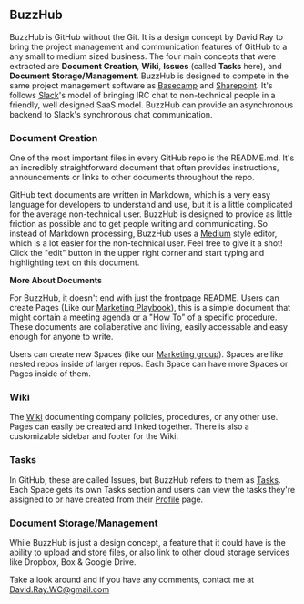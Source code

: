 ## BuzzHub

BuzzHub is GitHub without the Git. It is a design concept by David Ray to bring the project management and communication features of GitHub to a any small to medium sized business. The four main concepts that were extracted are **Document Creation**, **Wiki**, **Issues** (called **Tasks** here), and **Document Storage/Management**. BuzzHub is designed to compete in the same project management software as [Basecamp](https://basecamp.com/) and [Sharepoint](https://products.office.com/en-us/sharepoint/collaboration). It's follows [Slack](https://slack.com/)'s model of bringing IRC chat to non-technical people in a friendly, well designed SaaS model. BuzzHub can provide an asynchronous backend to Slack's synchronous chat communication.

### Document Creation

One of the most important files in every GitHub repo is the README.md. It's an incredibly straightforward document that often provides instructions, announcements or links to other documents throughout the repo.

GitHub text documents are written in Markdown, which is a very easy language for developers to understand and use, but it is a little complicated for the average non-technical user. BuzzHub is designed to provide as little friction as possible and to get people writing and communicating. So instead of Markdown processing, BuzzHub uses a [Medium](http://medium.com) style editor, which is a lot easier for the non-technical user. Feel free to give it a shot! Click the "edit" button in the upper right corner and start typing and highlighting text on this document.

**More About Documents**

For BuzzHub, it doesn't end with just the frontpage README. Users can create Pages (Like our [Marketing Playbook](http://buzzhub.daplgray.com/marketing-playbook)), this is a simple document that might contain a meeting agenda or a "How To" of a specific procedure. These documents are collaberative and living, easily accessable and easy enough for anyone to write.

Users can create new Spaces (like our [Marketing group](http://buzzhub.daplgray.com/marketing-site)). Spaces are like nested repos inside of larger repos. Each Space can have more Spaces or Pages inside of them.

### Wiki

The [Wiki](http://buzzhub.daplgray.com/wiki) documenting company policies, procedures, or any other use. Pages can easily be created and linked together. There is also a customizable sidebar and footer for the Wiki.

### Tasks

In GitHub, these are called Issues, but BuzzHub refers to them as [Tasks](http://buzzhub.daplgray.com/home-tasks-index). Each Space gets its own Tasks section and users can view the tasks they're assigned to or have created from their [Profile](http://buzzhub.daplgray.com/user-page) page.

### Document Storage/Management

While BuzzHub is just a design concept, a feature that it could have is the ability to upload and store files, or also link to other cloud storage services like Dropbox, Box & Google Drive.

Take a look around and if you have any comments, contact me at David.Ray.WC@gmail.com
